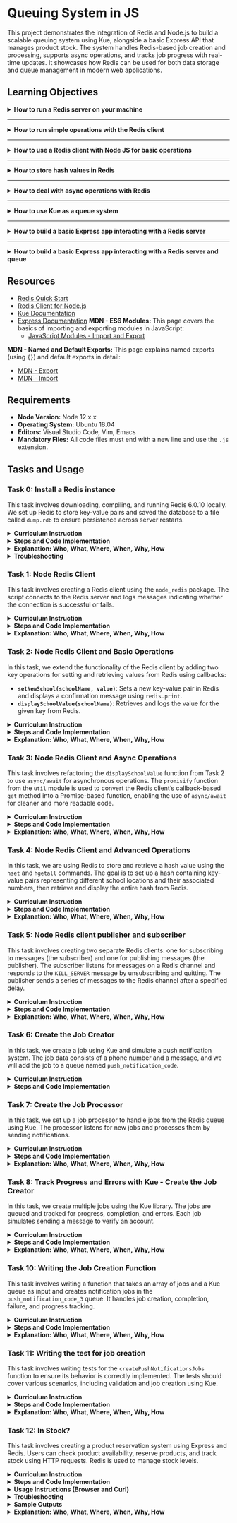 # Queuing System in JS
This project demonstrates the integration of Redis and Node.js to build a scalable queuing system using Kue, alongside a basic Express API that manages product stock. The system handles Redis-based job creation and processing, supports async operations, and tracks job progress with real-time updates. It showcases how Redis can be used for both data storage and queue management in modern web applications.

## Learning Objectives
<details>
  <summary><strong>How to run a Redis server on your machine</strong></summary>

- **Answer:**
  To run a Redis server on your machine:
  1. Install Redis by downloading and extracting it from [redis.io](https://redis.io/download).
  2. Start the Redis server using the command:
     ```bash
     redis-server
     ```
  3. Ensure Redis is running by using:
     ```bash
     redis-cli ping
     ```
     The response should be `PONG`.

- **Tasks Covered:** Task 0, Task 1, Task 12.

</details>

---

<details>
  <summary><strong>How to run simple operations with the Redis client</strong></summary>

- **Answer:**
  Redis clients, such as `redis-cli` or Node.js Redis client, allow you to run simple operations:
  - **Set a value**:
    ```bash
    set key value
    ```
  - **Get a value**:
    ```bash
    get key
    ```
  In Node.js, you can use:
  ```javascript
  client.set('key', 'value');
  client.get('key', (err, reply) => console.log(reply));
  ```

- **Tasks Covered:** Task 0, Task 2, Task 12.

</details>

---

<details>
  <summary><strong>How to use a Redis client with Node JS for basic operations</strong></summary>

- **Answer:**
  In Node.js, you can use the `redis` package to interact with Redis:
  ```javascript
  const client = createClient();
  client.set('key', 'value', redis.print);
  client.get('key', (err, reply) => console.log(reply));
  ```

  This allows you to perform basic operations like setting and retrieving data from Redis.

- **Tasks Covered:** Task 1, Task 2.

</details>

---

<details>
  <summary><strong>How to store hash values in Redis</strong></summary>

- **Answer:**
  To store hash values in Redis using Node.js:
  ```javascript
  client.hset('hashName', 'key', 'value', redis.print);
  client.hgetall('hashName', (err, object) => console.log(object));
  ```
  This allows you to store and retrieve multiple key-value pairs under a single Redis hash.

- **Tasks Covered:** Task 4.

</details>

---

<details>
  <summary><strong>How to deal with async operations with Redis</strong></summary>

- **Answer:**
  You can deal with async operations in Redis by using `promisify` in Node.js:
  ```javascript
  const { promisify } = require('util');
  const getAsync = promisify(client.get).bind(client);
  const result = await getAsync('key');
  ```
  This enables using `async/await` with Redis operations.

- **Tasks Covered:** Task 3, Task 12.

</details>

---

<details>
  <summary><strong>How to use Kue as a queue system</strong></summary>

- **Answer:**
  Kue is a priority job queue backed by Redis. You can use Kue as follows:
  ```javascript
  const queue = kue.createQueue();
  queue.create('job_type', { data }).save();
  queue.process('job_type', (job, done) => {
    console.log(`Processing job: ${job.id}`);
    done();
  });
  ```
  This allows you to create, process, and track jobs.

- **Tasks Covered:** Task 6, Task 7, Task 8, Task 9.

</details>

---

<details>
  <summary><strong>How to build a basic Express app interacting with a Redis server</strong></summary>

- **Answer:**
  In an Express app, you can interact with Redis by using the `redis` package:
  ```javascript
  const client = createClient();
  app.get('/route', async (req, res) => {
    const value = await getAsync('key');
    res.json({ value });
  });
  ```
  This enables you to build an API that can retrieve and modify data in Redis.

- **Tasks Covered:** Task 12.

</details>

---

<details>
  <summary><strong>How to build a basic Express app interacting with a Redis server and queue</strong></summary>

- **Answer:**
  You can combine Express, Redis, and Kue by setting up routes that process jobs:
  ```javascript
  const queue = kue.createQueue();
  app.get('/route', (req, res) => {
    const job = queue.create('job_type', { data }).save();
    res.json({ job_id: job.id });
  });
  ```
  This allows the app to interact with both Redis for data storage and Kue for job processing.

- **Tasks Covered:** Task 12 (Redis), Task 6-9 (Kue).

</details>


## Resources
- [Redis Quick Start](https://redis.io/docs/latest/integrate/)
- [Redis Client for Node.js](https://github.com/redis/node-redis)
- [Kue Documentation](https://github.com/Automattic/kue)
- [Express Documentation](https://expressjs.com/)
**MDN - ES6 Modules:**
   This page covers the basics of importing and exporting modules in JavaScript:
   - [JavaScript Modules - Import and Export](https://developer.mozilla.org/en-US/docs/Web/JavaScript/Guide/Modules)

 **MDN - Named and Default Exports:**
   This page explains named exports (using `{}`) and default exports in detail:
   - [MDN - Export](https://developer.mozilla.org/en-US/docs/web/javascript/reference/statements/export)
   - [MDN - Import](https://developer.mozilla.org/en-US/docs/Web/JavaScript/Reference/Statements/import)


## Requirements
- **Node Version:** Node 12.x.x
- **Operating System:** Ubuntu 18.04
- **Editors:** Visual Studio Code, Vim, Emacs
- **Mandatory Files:** All code files must end with a new line and use the `.js` extension.


## Tasks and Usage

### Task 0: Install a Redis instance

This task involves downloading, compiling, and running Redis 6.0.10 locally. We set up Redis to store key-value pairs and saved the database to a file called `dump.rdb` to ensure persistence across server restarts.

<details>
  <summary><strong>Curriculum Instruction</strong></summary>

- Download and install Redis 6.0.10.
- Start the Redis server.
- Set a key-value pair in the Redis database using the Redis CLI.
- Save the database to an `.rdb` file.
- Copy the `dump.rdb` file into the root of the project folder.
- Verify that calling `get Holberton` returns `"School"`.

</details>

<details>
  <summary><strong>Steps and Code Implementation</strong></summary>

1. **Download and Extract Redis:**

   Begin by downloading and extracting Redis 6.0.10:

   ```bash
   wget http://download.redis.io/releases/redis-6.0.10.tar.gz
   tar xzf redis-6.0.10.tar.gz
   cd redis-6.0.10
   ```

2. **Compile Redis:**

   After extracting, compile the Redis source code using the `make` command:

   ```bash
   make
   ```

   This command compiles the Redis binaries, including the Redis server and Redis CLI.

3. **Start the Redis Server:**

   Once compiled, run the Redis server:

   ```bash
   src/redis-server
   ```

4. **Open the Redis CLI and Set Key-Value Pairs:**

   Open another terminal, navigate to the Redis directory, and start the Redis CLI:

   ```bash
   src/redis-cli
   ```

   Set a key-value pair in the database:

   ```bash
   set Holberton School
   ```

   Retrieve the value:

   ```bash
   get Holberton
   ```

   **Expected Output:**

   ```bash
   "School"
   ```

5. **Save the Redis State to `dump.rdb`:**

   Save the current state of the Redis database to a file called `dump.rdb`:

   ```bash
   src/redis-cli save
   ```

   The `dump.rdb` file will be generated in Redis’s default working directory, which you can check using:

   ```bash
   src/redis-cli CONFIG GET dir
   ```

6. **Move the `dump.rdb` File:**

   After saving, move the `dump.rdb` file to the root of the project:

   ```bash
   cp /var/lib/redis/dump.rdb ~/source/atlas-web_back_end/queuing_system_in_js/
   ```

7. **Stop the Redis Server:**

   Once the dump file has been saved and moved, you can stop the Redis server:

   ```bash
   src/redis-cli shutdown
   ```

8. **Verify the `dump.rdb` File in the Root Directory:**

   Ensure that the `dump.rdb` file is correctly located in the project root:

   ```bash
   ls -la ~/source/atlas-web_back_end/queuing_system_in_js/
   ```

9. **Restart Redis and Verify Persistence:**

   Start Redis again:

   ```bash
   src/redis-server
   ```

   Then check that Redis persisted the key-value pair by running the following in the Redis CLI:

   ```bash
   src/redis-cli get Holberton
   ```

   **Expected Output:**

   ```bash
   "School"
   ```

</details>

<details>
  <summary><strong>Explanation: Who, What, Where, When, Why, How</strong></summary>

- **What:** This task involved downloading, installing, and configuring Redis 6.0.10. Redis stores key-value pairs in-memory but can persist data using `.rdb` snapshots. We set a key-value pair `Holberton: School` and ensured it was persisted across server restarts by saving it to a `dump.rdb` file.
- **Where:** Redis is installed in the `redis-6.0.10/` folder, and the persistent data is stored in the `dump.rdb` file located in the project root.
- **Why:** Redis is used for storing and managing data efficiently in-memory. In this task, the goal was to configure Redis to persist the database state, ensuring that the data is available after a restart.
- **How:** Redis saves the database state to a `dump.rdb` file using the `SAVE` command. This file can be loaded when the Redis server restarts, ensuring persistence of the key-value pairs.
- **Who:** This setup is important for developers who use Redis to store temporary data but also require occasional persistence of data across server restarts.
- **When:** The process is required anytime you want to verify that Redis data is properly persisted between server restarts, or when a Redis database needs to be transferred between environments.

</details>

<details>
  <summary><strong>Troubleshooting</strong></summary>

- **Issue:** Permission denied when copying `dump.rdb` to the project root.
  
  - **Solution:** If you encounter a permission error, change the file ownership to the current user:

    ```bash
    sudo chown $USER:$USER dump.rdb
    ```

- **Issue:** The Redis server reports "Address already in use."
  
  - **Solution:** This happens if another Redis instance is running. Find and kill the process:

    ```bash
    ps aux | grep redis
    sudo kill <pid>
    ```

- **Issue:** The `dump.rdb` file doesn't appear in the expected directory.
  
  - **Solution:** Verify the current Redis working directory using:

    ```bash
    src/redis-cli CONFIG GET dir
    ```

    The `dump.rdb` file will be saved to the directory returned by this command.

</details>

### Task 1: Node Redis Client

This task involves creating a Redis client using the `node_redis` package. The script connects to the Redis server and logs messages indicating whether the connection is successful or fails.

<details>
  <summary><strong>Curriculum Instruction</strong></summary>

- Install the `redis` package using npm.
- Write a script named `0-redis_client.js` to connect to the Redis server.
- Log a message when the connection is successful or when it fails.
- Use Babel and ES6 features for the implementation.

</details>

<details>
  <summary><strong>Steps and Code Implementation</strong></summary>

1. **Ensure Redis Server is Running:**

   Check if the Redis server is running by executing:

   ```bash
   ps aux | grep redis-server
   ```

   If it is not running, start the Redis server using:

   ```bash
   sudo service redis-server start
   ```

2. **Install Redis Client for Node.js:**

   Install the `node_redis` package using npm:

   From the root of your project (`~/source/atlas-web_back_end/queuing_system_in_js`), run:

   ```bash
   npm install redis
   ```

   This will install the `redis` package required for interacting with the Redis server.

3. **Install Babel and Nodemon:**

   If Babel and Nodemon are not already installed (they should be from Task 0), you can install them with:

   ```bash
   npm install @babel/core @babel/cli @babel/preset-env @babel/node nodemon --save-dev
   ```

4. **Create `0-redis_client.js`:**

   Create a new script named `0-redis_client.js` that connects to the Redis server and logs a message based on the connection status:

   ```javascript
   import { createClient } from 'redis';

   const client = createClient();

   client.on('connect', () => {
     console.log('Redis client connected to the server');
   });

   client.on('error', (err) => {
     console.log(`Redis client not connected to the server: ${err.message}`);
   });
   ```

5. **Run the Script:**

   Run the script using the following command from the root of your project:

   ```bash
   npm run dev 0-redis_client.js
   ```

   **Expected Output:**

   - If the Redis server is running and the client connects successfully, the following message will appear:

     ```
     Redis client connected to the server
     ```

   - If the connection fails (e.g., Redis server is not running), you will see an error message like this:

     ```
     Redis client not connected to the server: Error: Redis connection to 127.0.0.1:6379 failed - connect ECONNREFUSED 127.0.0.1:6379
     ```

</details>

<details>
  <summary><strong>Explanation: Who, What, Where, When, Why, How</strong></summary>

- **What:** In this task, we create a Redis client using `node_redis`. The script connects to the Redis server and logs connection status.
- **Where:** The script is located in `0-redis_client.js`, and it interacts with the Redis server running on your local machine (127.0.0.1:6379).
- **Why:** Connecting to Redis allows Node.js applications to perform operations on the Redis database, such as storing and retrieving data.
- **How:** The Redis client connects to the server using the `createClient()` method. The connection status is monitored via `client.on('connect')` and `client.on('error')` events.
- **Who:** This task is for developers looking to interact with Redis in Node.js applications.
- **When:** This script should be run whenever you need to verify that the Node.js client can connect to the Redis server.

</details>


### Task 2: Node Redis Client and Basic Operations

In this task, we extend the functionality of the Redis client by adding two key operations for setting and retrieving values from Redis using callbacks:

- **`setNewSchool(schoolName, value)`**: Sets a new key-value pair in Redis and displays a confirmation message using `redis.print`.
- **`displaySchoolValue(schoolName)`**: Retrieves and logs the value for the given key from Redis.

<details>
  <summary><strong>Curriculum Instruction</strong></summary>

- Create a new file `1-redis_op.js` and copy the code from `0-redis_client.js`.
- Add two functions:
  1. **`setNewSchool(schoolName, value)`**: Sets a key-value pair in Redis and logs a confirmation using `redis.print`.
  2. **`displaySchoolValue(schoolName)`**: Logs the value of a key `schoolName` from Redis.
- At the end of the file, call:
  - `displaySchoolValue('Holberton')`
  - `setNewSchool('HolbertonSanFrancisco', '100')`
  - `displaySchoolValue('HolbertonSanFrancisco')`
- Use callbacks for all Redis operations.

</details>

<details>
  <summary><strong>Steps and Code Implementation</strong></summary>

1. **Set up the Redis client and connect to the server:**

   The first part of the code sets up the Redis client and handles connection events:

   ```javascript
   import { createClient, print } from 'redis'; 

   const client = createClient();

   client.on('connect', () => {
     console.log('Redis client connected to the server');
   });

   client.on('error', (err) => {
     console.log(`Redis client not connected to the server: ${err.message}`);
   });
   ```

2. **Create `setNewSchool` function to add key-value pairs to Redis:**

   This function adds a key-value pair to the Redis store using `client.set` and logs the result:

   ```javascript
   function setNewSchool(schoolName, value) {
     client.set(schoolName, value, print);  // Use redis.print to log the result
   }
   ```

3. **Create `displaySchoolValue` function to retrieve key values from Redis:**

   This function retrieves and logs the value of a key in Redis using `client.get`:

   ```javascript
   function displaySchoolValue(schoolName) {
     client.get(schoolName, (err, reply) => {
       if (err) {
         console.error(`Error retrieving value for ${schoolName}:`, err);
       } else {
         console.log(reply);  // Log the retrieved value
       }
     });
   }
   ```

4. **Call the functions to test the Redis operations:**

   Finally, we call the functions to display existing values and set new key-value pairs:

   ```javascript
   displaySchoolValue('Holberton');  // Retrieve 'Holberton' key from Redis
   setNewSchool('HolbertonSanFrancisco', '100');  // Add 'HolbertonSanFrancisco' key with value '100'
   displaySchoolValue('HolbertonSanFrancisco');  // Retrieve the newly added key
   ```

5. **Run the code:**

   To run the Redis operations, use the following command:

   ```bash
   npm run dev 1-redis_op.js
   ```

</details>

<details>
  <summary><strong>Explanation: Who, What, Where, When, Why, How</strong></summary>

- **What:** This task demonstrates how to use Redis to set and retrieve key-value pairs using callbacks.
- **Where:** The code is located in the `1-redis_op.js` file.
- **Why:** Redis is widely used for in-memory data storage, and knowing how to interact with it is critical for developers.
- **How:** The functions `setNewSchool` and `displaySchoolValue` use Redis commands (`set` and `get`) to manage data. The values are retrieved and logged using callbacks.
- **Who:** This task is relevant for developers who need to use Redis to store and manage key-value data.
- **When:** This code can be used when a new key-value pair needs to be added or when retrieving values from Redis.

</details>

### Task 3: Node Redis Client and Async Operations

This task involves refactoring the `displaySchoolValue` function from Task 2 to use `async/await` for asynchronous operations. The `promisify` function from the `util` module is used to convert the Redis client’s callback-based `get` method into a Promise-based function, enabling the use of `async/await` for cleaner and more readable code.

<details>
  <summary><strong>Curriculum Instruction</strong></summary>

- Create a new file `2-redis_op_async.js` and copy the code from `1-redis_op.js`.
- Modify the function `displaySchoolValue` to use ES6 `async/await` and the `promisify` function to handle Redis operations asynchronously.
- Use the same operations as in Task 2 (setting and getting values) but with async/await for the `get` method.
- You should see the same result as Task 2 but now leveraging Promises and async/await.

</details>

<details>
  <summary><strong>Steps and Code Implementation</strong></summary>

1. **Set up the Redis client and connect to the server:**

   We initialize the Redis client and listen for connection events, as in Task 2:

   ```javascript
   import { createClient, print } from 'redis'; 
   import { promisify } from 'util'; // Import promisify for async operations

   const client = createClient();

   client.on('connect', () => {
     console.log('Redis client connected to the server');
   });

   client.on('error', (err) => {
     console.log(`Redis client not connected to the server: ${err.message}`);
   });
   ```

2. **Modify `displaySchoolValue` to use async/await:**

   We use the `promisify` function to convert the callback-based Redis client `get` method into a Promise-based one, enabling the use of `async/await`:

   ```javascript
   async function displaySchoolValue(schoolName) {
     const getAsync = promisify(client.get).bind(client);  // Promisify the client.get method
     try {
       const reply = await getAsync(schoolName);  // Use async/await for the Redis operation
       console.log(reply);  // Log the value retrieved from Redis
     } catch (err) {
       console.error(`Error retrieving value for ${schoolName}:`, err);
     }
   }
   ```

3. **Reuse the `setNewSchool` function from Task 2:**

   The `setNewSchool` function remains the same as in Task 2, using `client.set` to add key-value pairs:

   ```javascript
   function setNewSchool(schoolName, value) {
     client.set(schoolName, value, print);  // Use redis.print to log the result of the SET operation
   }
   ```

4. **Call the functions to test the async Redis operations:**

   The same functions are called as in Task 2, but now the `displaySchoolValue` function uses `async/await`:

   ```javascript
   displaySchoolValue('Holberton');  // Retrieve 'Holberton' key from Redis using async/await
   setNewSchool('HolbertonSanFrancisco', '100');  // Add 'HolbertonSanFrancisco' key with value '100'
   displaySchoolValue('HolbertonSanFrancisco');  // Retrieve the newly added key using async/await
   ```

5. **Run the code:**

   To run the Redis operations with async/await, use the following command from the project root:

   ```bash
   npm run dev 2-redis_op_async.js
   ```

   **Expected Output:**

   ```bash
   Redis client connected to the server
   Reply: OK
   School
   100
   ```

</details>

<details>
  <summary><strong>Explanation: Who, What, Where, When, Why, How</strong></summary>

- **What:** This task involves refactoring the `displaySchoolValue` function to use `async/await` for Redis operations.
- **Where:** The code is located in the `2-redis_op_async.js` file.
- **Why:** Using `async/await` simplifies asynchronous code and makes it easier to read and maintain, especially for complex operations.
- **How:** The `promisify` function is used to convert the callback-based Redis client methods into Promise-based ones. This allows us to use `async/await` to handle the results more cleanly.
- **Who:** This task is relevant for developers working with asynchronous operations in Node.js, especially when interacting with external services like Redis.
- **When:** This refactor is useful when handling Redis operations that involve asynchronous workflows, making the code more readable and efficient.

</details>



### Task 4: Node Redis Client and Advanced Operations

In this task, we are using Redis to store and retrieve a hash value using the `hset` and `hgetall` commands. The goal is to set up a hash containing key-value pairs representing different school locations and their associated numbers, then retrieve and display the entire hash from Redis.

<details>
  <summary><strong>Curriculum Instruction</strong></summary>

- Use the Redis client to store a hash value.
- Create a hash using `hset`, and store the following key-value pairs:
  - Portland = 50
  - Seattle = 80
  - New York = 20
  - Bogota = 20
  - Cali = 40
  - Paris = 2
- Use `redis.print` to confirm each `hset` operation.
- Use `hgetall` to retrieve and display the entire hash object from Redis.

</details>

<details>
  <summary><strong>Steps and Code Implementation</strong></summary>


1. **Set Up the Redis Client:**

   Set up the Redis client and add event handlers to listen for connection and error events:

   ```javascript
   import { createClient, print } from 'redis'; // Import Redis client and print function

   const client = createClient(); // Create Redis client

   client.on('connect', () => {
     console.log('Redis client connected to the server');
   });

   client.on('error', (err) => {
     console.log(`Redis client not connected to the server: ${err.message}`);
   });
   ```

2. **Create Hash:**

   Use the `hset` command to set multiple key-value pairs in the Redis hash. The key of the hash is `HolbertonSchools`, and each `hset` command uses `redis.print` to log a confirmation message:

   ```javascript
   client.hset('HolbertonSchools', 'Portland', 50, print);
   client.hset('HolbertonSchools', 'Seattle', 80, print);
   client.hset('HolbertonSchools', 'New York', 20, print);
   client.hset('HolbertonSchools', 'Bogota', 20, print);
   client.hset('HolbertonSchools', 'Cali', 40, print);
   client.hset('HolbertonSchools', 'Paris', 2, print);
   ```

3. **Retrieve and Display Hash:**

   To retrieve the entire hash, use the `hgetall` command, which returns all key-value pairs associated with the specified key (`HolbertonSchools`). The retrieved data is logged to the console:

   ```javascript
   client.hgetall('HolbertonSchools', (err, reply) => {
     if (err) {
       console.error('Error retrieving hash:', err);
     } else {
       console.log(reply); // Log the full hash object
     }
   });
   ```

4. **Complete Code:**

   Here's the complete code for `4-redis_advanced_op.js`:

   ```javascript
   import { createClient, print } from 'redis'; // Import Redis client and print function

   const client = createClient(); // Create Redis client

   client.on('connect', () => {
     console.log('Redis client connected to the server');
   });

   client.on('error', (err) => {
     console.log(`Redis client not connected to the server: ${err.message}`);
   });

   // Store key-value pairs in a Redis hash
   client.hset('HolbertonSchools', 'Portland', 50, print);
   client.hset('HolbertonSchools', 'Seattle', 80, print);
   client.hset('HolbertonSchools', 'New York', 20, print);
   client.hset('HolbertonSchools', 'Bogota', 20, print);
   client.hset('HolbertonSchools', 'Cali', 40, print);
   client.hset('HolbertonSchools', 'Paris', 2, print);

   // Retrieve and display the entire hash
   client.hgetall('HolbertonSchools', (err, reply) => {
     if (err) {
       console.error('Error retrieving hash:', err);
     } else {
       console.log(reply);
     }
   });
   ```

6. **Run the Script:**

   After implementing the above code, run the script using the following command:

   ```bash
   npm run dev 4-redis_advanced_op.js
   ```

7. **Expected Output:**

   ```bash
   Redis client connected to the server
   Reply: 1
   Reply: 1
   Reply: 1
   Reply: 1
   Reply: 1
   Reply: 1
   {
     Portland: '50',
     Seattle: '80',
     'New York': '20',
     Bogota: '20',
     Cali: '40',
     Paris: '2'
   }
   ```

</details>

<details>
  <summary><strong>Explanation: Who, What, Where, When, Why, How</strong></summary>

- **What:** This task demonstrates how to create a Redis hash using `hset` and retrieve the entire hash using `hgetall`.
- **Where:** The Redis hash is stored under the key `HolbertonSchools` in the Redis database.
- **Why:** Hashes in Redis are useful for storing key-value pairs under a single key, making them efficient for representing objects.
- **How:** We used the `hset` command to store key-value pairs in the hash, and the `hgetall` command to retrieve all key-value pairs.
- **Who:** This task is important for developers working with Redis to store complex data structures.
- **When:** The Redis client will automatically handle the storage and retrieval of the hash whenever `hset` or `hgetall` is called.

</details>


### Task 5: Node Redis client publisher and subscriber

This task involves creating two separate Redis clients: one for subscribing to messages (the subscriber) and one for publishing messages (the publisher). The subscriber listens for messages on a Redis channel and responds to the `KILL_SERVER` message by unsubscribing and quitting. The publisher sends a series of messages to the Redis channel after a specified delay.

<details>
  <summary><strong>Curriculum Instruction</strong></summary>

- In `5-subscriber.js`, create a Redis client:
  - On connection, log the message: `Redis client connected to the server`.
  - On error, log: `Redis client not connected to the server: ERROR MESSAGE`.
  - Subscribe to the channel `holberton school channel`.
  - When a message is received on the channel, log it.
  - If the message is `KILL_SERVER`, unsubscribe and quit the client.

- In `5-publisher.js`, create a Redis client:
  - On connection, log: `Redis client connected to the server`.
  - On error, log: `Redis client not connected to the server: ERROR MESSAGE`.
  - Create a function `publishMessage` that:
    - Accepts two arguments: `message` (string) and `time` (in ms).
    - Logs: `About to send MESSAGE` after the time delay.
    - Publishes the message to the `holberton school channel` after the time delay.

- At the end of `5-publisher.js`, call:
  - `publishMessage("Holberton Student #1 starts course", 100);`
  - `publishMessage("Holberton Student #2 starts course", 200);`
  - `publishMessage("KILL_SERVER", 300);`
  - `publishMessage("Holberton Student #3 starts course", 400);`

</details>

<details>
  <summary><strong>Steps and Code Implementation</strong></summary>

1. **Create `5-subscriber.js`:**

   ```javascript
   import { createClient } from 'redis';

   const client = createClient();

   client.on('connect', () => {
     console.log('Redis client connected to the server');
   });

   client.on('error', (err) => {
     console.log(`Redis client not connected to the server: ${err.message}`);
   });

   client.subscribe('holberton school channel');

   client.on('message', (channel, message) => {
     console.log(message);
     if (message === 'KILL_SERVER') {
       client.unsubscribe();
       client.quit();
     }
   });
   ```

2. **Create `5-publisher.js`:**

   ```javascript
   import { createClient } from 'redis';

   const client = createClient();

   client.on('connect', () => {
     console.log('Redis client connected to the server');
   });

   client.on('error', (err) => {
     console.log(`Redis client not connected to the server: ${err.message}`);
   });

   function publishMessage(message, time) {
     setTimeout(() => {
       console.log(`About to send ${message}`);
       client.publish('holberton school channel', message);
     }, time);
   }

   publishMessage("Holberton Student #1 starts course", 100);
   publishMessage("Holberton Student #2 starts course", 200);
   publishMessage("KILL_SERVER", 300);
   publishMessage("Holberton Student #3 starts course", 400);
   ```

3. **Running the Publisher and Subscriber:**

   - **In Terminal 1 (Subscriber):**

     ```bash
     npm run dev 5-subscriber.js
     ```

     **Expected Output in Terminal 1 (Subscriber):**

     ```bash
     [nodemon] 2.0.22
     [nodemon] to restart at any time, enter `rs`
     [nodemon] watching path(s): *.*
     [nodemon] watching extensions: js,mjs,json
     [nodemon] starting `babel-node --presets @babel/preset-env 5-subscriber.js`
     Redis client connected to the server
     Holberton Student #1 starts course
     Holberton Student #2 starts course
     KILL_SERVER
     [nodemon] clean exit - waiting for changes before restart
     ```

   - **In Terminal 2 (Publisher):**

     ```bash
     npm run dev 5-publisher.js
     ```

     **Expected Output in Terminal 2 (Publisher):**

     ```bash
     [nodemon] 2.0.22
     [nodemon] to restart at any time, enter `rs`
     [nodemon] watching path(s): *.*
     [nodemon] watching extensions: js,mjs,json
     [nodemon] starting `babel-node --presets @babel/preset-env 5-publisher.js`
     Redis client connected to the server
     About to send Holberton Student #1 starts course
     About to send Holberton Student #2 starts course
     About to send KILL_SERVER
     About to send Holberton Student #3 starts course
     ```

   - **Explanation of the Output:**
     - The publisher sends four messages to the `holberton school channel`. After 100 ms, it sends "Holberton Student #1 starts course," after 200 ms, it sends "Holberton Student #2 starts course," and so on.
     - The subscriber receives the messages and logs them as they are published.
     - When the message "KILL_SERVER" is sent, the subscriber logs the message, unsubscribes from the channel, and quits the connection. At this point, the subscriber stops listening for any new messages.

</details>

<details>
  <summary><strong>Explanation: Who, What, Where, When, Why, How</strong></summary>

- **What:** We implemented two Redis clients. One subscribes to a channel and listens for messages, and the other publishes messages at timed intervals.
- **Where:** The code is split into two files:
  - `5-subscriber.js`: Sets up the subscriber client.
  - `5-publisher.js`: Sets up the publisher client and publishes messages to the Redis channel.
- **Why:** This task demonstrates how to implement basic Redis pub/sub operations in Node.js, simulating a simple messaging system where one process sends messages and another process listens for them.
- **How:** The subscriber listens for messages on the `holberton school channel`. The publisher sends a message to this channel after a specified delay.
- **Who:** Developers who want to implement a simple messaging system using Redis pub/sub functionality.
- **When:** Whenever messages need to be passed between different processes or services asynchronously.

</details>

### Task 6: Create the Job Creator

In this task, we create a job using Kue and simulate a push notification system. The job data consists of a phone number and a message, and we will add the job to a queue named `push_notification_code`.

<details>
  <summary><strong>Curriculum Instruction</strong></summary>

- Create a new queue named `push_notification_code`.
- Create a job with the following data format:
  
  ```json
  {
   phoneNumber: string,
  message: string,
  }
  ```

- Once the job is created, log `Notification job created: JOB_ID`.
- Handle job completion by logging `Notification job completed`.
- Handle job failure by logging `Notification job failed`.

</details>

<details>
  <summary><strong>Steps and Code Implementation</strong></summary>

1. **Install Kue (If not already installed):**
   
   You can install Kue via npm:

   ```bash
   npm install kue --save
   ```

2. **Create the Job Creator:**

   Write the job creation logic in `6-job_creator.js`:

   ```javascript
   import kue from 'kue';

   // Create a queue
   const queue = kue.createQueue();

   // Create a job data object
   const jobData = {
     phoneNumber: '(555) 555-5555',  // Placeholder phone number
     message: 'you are loved',  // Placeholder message
   };

   // Create a job and add it to the queue
   const job = queue.create('push_notification_code', jobData)
     .save((err) => {
       if (!err) console.log(`Notification job created: ${job.id}`);
     });

   // Handle job completion
   job.on('complete', () => {
     console.log('Notification job completed');
   });

   // Handle job failure
   job.on('failed', () => {
     console.log('Notification job failed');
   });
   ```

3. **Run the Job Creator:**

   To run the job creator, use the following command in the terminal:

   ```bash
   npm run dev 6-job_creator.js
   ```

   **Expected Output:**

   ```bash
   Notification job created: 1
   ```

   Each time you run this command, a new job will be added to the queue, and the job ID will increment.

</details>


### Task 7: Create the Job Processor

In this task, we set up a job processor to handle jobs from the Redis queue using Kue. The processor listens for new jobs and processes them by sending notifications.

<details>
  <summary><strong>Curriculum Instruction</strong></summary>

- Create a file `6-job_processor.js` to process jobs from the `push_notification_code` queue.
- Write a function `sendNotification` that takes two arguments:
  - `phoneNumber`: The phone number to send the notification to.
  - `message`: The message to include in the notification.
- Ensure the job processor listens for new jobs and calls `sendNotification` for each job.

</details>

<details>
  <summary><strong>Steps and Code Implementation</strong></summary>


1. **Create the `6-job_processor.js` file:**

   Add the following code:

   ```javascript
   import kue from 'kue';

   // Create a queue
   const queue = kue.createQueue();

   /**
    * Function to send a notification.
    * @param {string} phoneNumber - The phone number to send the notification to.
    * @param {string} message - The message to include in the notification.
    */
   function sendNotification(phoneNumber, message) {
     console.log(`Sending notification to ${phoneNumber}, with message: ${message}`);
   }

   // Process jobs from the push_notification_code queue
   queue.process('push_notification_code', (job, done) => {
     const { phoneNumber, message } = job.data;
     sendNotification(phoneNumber, message);
     done();
   });
   ```

2. **Run the Job Processor:**

   In **Terminal 1**, run the job processor:

   ```bash
   npm run dev 6-job_processor.js
   ```

3. **Create Jobs in Another Terminal:**

   Open **Terminal 2** and run the job creator:

   ```bash
   npm run dev 6-job_creator.js
   ```

4. **Expected Output:**

   - In **Terminal 2**, the job creator will queue a new job:

     ```bash
     Notification job created: 5
     Notification job completed
     ```

   - In **Terminal 1**, the job processor will pick up the job and send a notification:

     ```bash
     Sending notification to (555) 555-5555, with message: you are loved
     ```

</details>

<details>
  <summary><strong>Explanation: Who, What, Where, When, Why, How</strong></summary>

- **What:** The job processor listens for jobs in the Redis queue and processes them by sending notifications.
- **Where:** The processor is set up in `6-job_processor.js`, while job creation is done in `6-job_creator.js`.
- **Why:** We want to handle jobs in an asynchronous manner by processing them in the background.
- **How:** Using Kue, the processor listens for jobs and sends notifications based on the job data.
- **Who:** This pattern is useful for developers managing background tasks in distributed systems.
- **When:** Each time a new job is created, the job processor handles it immediately.

</details>

### Task 8: Track Progress and Errors with Kue - Create the Job Creator

In this task, we create multiple jobs using the Kue library. The jobs are queued and tracked for progress, completion, and errors. Each job simulates sending a message to verify an account.

<details>
  <summary><strong>Curriculum Instruction</strong></summary>

- Create an array `jobs` with data that includes phone numbers and messages.
- For each job, create a new job in the Redis queue named `push_notification_code_2`.
- Log the following events:
  - Job creation.
  - Job completion.
  - Job failure (if any).
  - Job progress (in percentage).

</details>

<details>
  <summary><strong>Steps and Code Implementation</strong></summary>


1. **Create the `7-job_creator.js` file:**

   Write the following code to create the jobs and track their progress:

   ```javascript
   import kue from 'kue';

   // Create an array of jobs with phone numbers and messages
   const jobs = [
     {
       phoneNumber: '4153518780',
       message: 'This is the code 1234 to verify your account'
     },
     {
       phoneNumber: '4153518781',
       message: 'This is the code 4562 to verify your account'
     },
     {
       phoneNumber: '4153518743',
       message: 'This is the code 4321 to verify your account'
     },
     {
       phoneNumber: '4153538781',
       message: 'This is the code 4562 to verify your account'
     },
     {
       phoneNumber: '4153118782',
       message: 'This is the code 4321 to verify your account'
     },
     {
       phoneNumber: '4153718781',
       message: 'This is the code 4562 to verify your account'
     },
     {
       phoneNumber: '4159518782',
       message: 'This is the code 4321 to verify your account'
     },
     {
       phoneNumber: '4158718781',
       message: 'This is the code 4562 to verify your account'
     },
     {
       phoneNumber: '4153818782',
       message: 'This is the code 4321 to verify your account'
     },
     {
       phoneNumber: '4154318781',
       message: 'This is the code 4562 to verify your account'
     },
     {
       phoneNumber: '4151218782',
       message: 'This is the code 4321 to verify your account'
     }
   ];

   // Create a Kue queue
   const queue = kue.createQueue();

   // Loop through the jobs array and create a job for each item
   jobs.forEach((jobData) => {
     const job = queue.create('push_notification_code_2', jobData)
       .save((err) => {
         if (!err) {
           console.log(`Notification job created: ${job.id}`);
         }
       });

     // Event listener for job completion
     job.on('complete', () => {
       console.log(`Notification job ${job.id} completed`);
     });

     // Event listener for job failure
     job.on('failed', (err) => {
       console.log(`Notification job ${job.id} failed: ${err}`);
     });

     // Event listener for job progress
     job.on('progress', (progress) => {
       console.log(`Notification job ${job.id} ${progress}% complete`);
     });
   });
   ```

2. **Run the Job Creator:**

   To execute the job creator, use the following command in your terminal:

   ```bash
   npm run dev 7-job_creator.js
   ```

3. **Expected Output:**

   After running the script, you should see output similar to the following in your terminal:

   ```bash
   Notification job created: 8
   Notification job created: 9
   Notification job created: 10
   Notification job created: 11
   Notification job created: 12
   Notification job created: 13
   Notification job created: 14
   Notification job created: 15
   Notification job created: 16
   Notification job created: 17
   Notification job created: 48
  ```

</details>

<details>
  <summary><strong>Explanation: Who, What, Where, When, Why, How</strong></summary>

- **What:** This task creates multiple jobs to send notifications, tracks their progress, and logs completion, failure, and progress.
- **Where:** The job creation is done in the `7-job_creator.js` file.
- **Why:** The purpose is to demonstrate how to track job creation, progress, completion, and failure using Kue for job management.
- **How:** We use Kue to manage a queue of jobs that handle asynchronous tasks, such as sending notifications.
- **Who:** This pattern is beneficial for developers working with background job queues in distributed systems.
- **When:** This process is executed whenever the job creator script is run, generating new jobs for the queue.

</details>


### Task 9: Track Progress and Errors with Kue - Create the Job Processor

This task involves creating a job processor that handles notification jobs, tracks their progress, and processes errors (blacklisted phone numbers) using Kue. The processor works alongside a job creator that sends notification jobs to a Redis queue.

<details>
  <summary><strong>Curriculum Instruction</strong></summary>

- Create an array containing blacklisted phone numbers (`4153518780`, `4153518781`).
- Create a `sendNotification` function that takes four arguments: `phoneNumber`, `message`, `job`, and `done`.
  - When called, track the job progress from 0 out of 100.
  - If the phone number is blacklisted, fail the job with an `Error` object and a message indicating the blacklisting.
  - Otherwise, track the job progress to 50% and log the notification being sent.
- Create a Kue queue that processes jobs from the `push_notification_code_2` queue with two jobs at a time.
- Use Redis and Kue to manage the queue and job handling.
- Run two Node processes to simulate job creation and job processing.

</details>

<details>
  <summary><strong>Steps and Code Implementation</strong></summary>

1. **Set Up Blacklisted Numbers:**

   Create an array with blacklisted phone numbers:

   ```javascript
   const blacklistedNumbers = ['4153518780', '4153518781'];
   ```

2. **Create the `sendNotification` Function:**

   Define the function that processes notification jobs and tracks job progress:

   ```javascript
   function sendNotification(phoneNumber, message, job, done) {
     job.progress(0, 100);
     
     // Check if the phone number is blacklisted
     if (blacklistedNumbers.includes(phoneNumber)) {
       return done(new Error(`Phone number ${phoneNumber} is blacklisted`));
     }
     
     // Simulate sending a notification and update progress
     job.progress(50, 100);
     console.log(`Sending notification to ${phoneNumber}, with message: ${message}`);
     
     done(); // Complete the job
   }
   ```

3. **Create the Queue with Kue:**

   Use Kue to create a queue that processes jobs from the `push_notification_code_2` queue. The queue processes two jobs at a time:

   ```javascript
   const queue = kue.createQueue();
   
   queue.process('push_notification_code_2', 2, (job, done) => {
     const { phoneNumber, message } = job.data;
     sendNotification(phoneNumber, message, job, done);
   });
   ```

4. **Start the Processor:**

   The job processor listens for new jobs on the `push_notification_code_2` queue and processes them. To run the job processor:

   ```bash
   npm run dev 7-job_processor.js
   ```

5. **Create Jobs for the Queue:**

   To test the job processor, create jobs using the job creator script. Each job contains a phone number and a message. To run the job creator:

   ```bash
   npm run dev 7-job_creator.js
   ```

6. **Example of Output in Terminal 1 (Processor):**

   The job processor receives and processes jobs, logging notifications and handling blacklisted numbers:

   ```
   Sending notification to 4153518743, with message: This is the code 4321 to verify your account
   Sending notification to 4153538781, with message: This is the code 4562 to verify your account
   Sending notification to 4153118782, with message: This is the code 4321 to verify your account
   Sending notification to 4153718781, with message: This is the code 4562 to verify your account
   Sending notification to 4159518782, with message: This is the code 4321 to verify your account
   Sending notification to 4158718781, with message: This is the code 4562 to verify your account
   Sending notification to 4153818782, with message: This is the code 4321 to verify your account
   Sending notification to 4154318781, with message: This is the code 4562 to verify your account
   Sending notification to 4151218782, with message: This is the code 4321 to verify your account
   ```

7. **Example of Output in Terminal 2 (Job Creator):**

   The job creator generates jobs and sends them to the queue:

   ```
   Notification job created: 19
   Notification job created: 20
   Notification job created: 21
   Notification job created: 22
   Notification job created: 23
   Notification job created: 24
   Notification job created: 25
   Notification job created: 26
   Notification job created: 27
   Notification job created: 28
   Notification job created: 29
   ```

   Additionally, the job creator tracks the progress and failures of jobs:

   ```
   Notification job 19 0% complete
   Notification job 20 0% complete
   Notification job 19 failed: Phone number 4153518780 is blacklisted
   Notification job 20 failed: Phone number 4153518781 is blacklisted
   Notification job 21 0% complete
   Notification job 21 50% complete
   Notification job 22 0% complete
   Notification job 22 50% complete
   Notification job 21 completed
   Notification job 22 completed
   ```

</details>

<details>
  <summary><strong>Explanation: Who, What, Where, When, Why, How</strong></summary>

- **What:** This task creates a job processor that handles notification jobs, tracks job progress, and processes errors (blacklisted phone numbers) using Kue.
- **Where:** The job processor (`7-job_processor.js`) runs in one terminal, while the job creator (`7-job_creator.js`) runs in another. Both scripts interact with the same Redis queue.
- **Why:** The goal is to simulate real-world job queues with progress tracking and error handling.
- **How:** Jobs are added to the queue with `kue.createQueue`, and the processor listens for new jobs and processes them in parallel.
- **Who:** This is important for developers working on backend systems involving queuing and job management.
- **When:** This is useful in scenarios where asynchronous job processing and error tracking are required, such as handling notifications, emails, or other background tasks.

</details>

### Task 10: Writing the Job Creation Function

This task involves writing a function that takes an array of jobs and a Kue queue as input and creates notification jobs in the `push_notification_code_3` queue. It handles job creation, completion, failure, and progress tracking.

<details>
  <summary><strong>Curriculum Instruction</strong></summary>

- Create a function named `createPushNotificationsJobs` that takes two arguments:
  - `jobs`: an array of job objects (each containing `phoneNumber` and `message`).
  - `queue`: a Kue queue.
- If `jobs` is not an array, throw an error with the message: `Jobs is not an array`.
- For each job in `jobs`, create a new job in the `push_notification_code_3` queue.
- When a job is created, log `Notification job created: JOB_ID`.
- When a job is completed, log `Notification job JOB_ID completed`.
- When a job fails, log `Notification job JOB_ID failed: ERROR`.
- When a job is making progress, log `Notification job JOB_ID PERCENT% complete`.

</details>

<details>
  <summary><strong>Steps and Code Implementation</strong></summary>

1. **Create the `createPushNotificationsJobs` Function:**

   Write the function to create jobs in the queue and handle events for job creation, completion, failure, and progress:

   ```javascript
   import kue from 'kue';

   /**
    * Function to create push notification jobs.
    * @param {Array} jobs - Array of job objects (with phoneNumber and message).
    * @param {Object} queue - Kue queue instance.
    */
   export default function createPushNotificationsJobs(jobs, queue) {
     if (!Array.isArray(jobs)) {
       throw new Error('Jobs is not an array');
     }

     // Loop through each job in the jobs array and add it to the queue
     jobs.forEach((jobData) => {
       const job = queue.create('push_notification_code_3', jobData);

       // Event listeners for job creation, completion, failure, and progress
       job
         .on('enqueue', () => {
           console.log(`Notification job created: ${job.id}`);
         })
         .on('complete', () => {
           console.log(`Notification job ${job.id} completed`);
         })
         .on('failed', (err) => {
           console.log(`Notification job ${job.id} failed: ${err}`);
         })
         .on('progress', (progress) => {
           console.log(`Notification job ${job.id} ${progress}% complete`);
         });

       // Save the job to the queue
       job.save();
     });
   }
   ```

2. **Create the `8-job-main.js` File:**

   The `8-job-main.js` file is responsible for creating the queue and calling the `createPushNotificationsJobs` function:

   ```javascript
   import kue from 'kue';
   import createPushNotificationsJobs from './8-job.js';

   const queue = kue.createQueue();

   const list = [
     {
       phoneNumber: '(555) 555-5555',
       message: 'This is the code 1234 to verify your account'
     }
   ];

   createPushNotificationsJobs(list, queue);
   ```

3. **Run the Job Processor and Creator:**

   To run the job creator function in `8-job-main.js`, use the following command:

   ```bash
   npm run dev 8-job-main.js
   ```

4. **Example of Output:**

   When the job creation function is executed, it logs the creation, completion, or failure of each job and tracks progress:

   **Terminal Output:**

   ```
   Notification job created: 30
   ```

</details>

<details>
  <summary><strong>Explanation: Who, What, Where, When, Why, How</strong></summary>

- **What:** This task creates a function to generate jobs from an array and send them to a Kue queue.
- **Where:** The function is located in the `8-job.js` file, and the jobs are processed using the Kue queue system.
- **Why:** This setup helps manage notification jobs efficiently, with real-time feedback on job creation, completion, failure, and progress.
- **How:** The function creates a new job for each entry in the `jobs` array, adds it to the `push_notification_code_3` queue, and uses event listeners to log the job's status.
- **Who:** This task is essential for backend developers working with job queuing systems to manage notifications and tasks asynchronously.
- **When:** This is useful when you need to track the status of long-running jobs or notifications, especially when dealing with high volumes of tasks.

</details>


### Task 11: Writing the test for job creation

This task involves writing tests for the `createPushNotificationsJobs` function to ensure its behavior is correctly implemented. The tests should cover various scenarios, including validation and job creation using Kue.

<details>
  <summary><strong>Curriculum Instruction</strong></summary>

- Import the function `createPushNotificationsJobs`.
- Create a queue with Kue.
- Write a test suite to validate the following:
  - Enter the test mode without processing the jobs before executing the tests.
  - Clear the queue and exit the test mode after executing the tests.
  - Validate which jobs are inside the queue.
  - Ensure the queue behaves correctly for different input scenarios.

</details>

<details>
  <summary><strong>Steps and Code Implementation</strong></summary>

1. **Set up the test environment:**

   You will need to install the necessary testing dependencies. Ensure Mocha and Chai are installed as development dependencies in your project. You can do this by running:

   ```bash
   npm install mocha chai --save-dev
   ```

   You should also ensure that the test script is set up in your `package.json` file:

   ```json
   {
     "scripts": {
       "test": "./node_modules/.bin/mocha --require @babel/register --exit 8-job.test.js"
     }
   }
   ```

2. **Write the test cases in `8-job.test.js`:**

   Below is the full code for the test suite that verifies different behaviors for the `createPushNotificationsJobs` function.

   ```javascript
   import { expect } from 'chai';
   import kue from 'kue';
   import createPushNotificationsJobs from './8-job.js';

   describe('createPushNotificationsJobs', () => {
     let queue;

     beforeEach(() => {
       queue = kue.createQueue();
       queue.testMode.enter(); // Enter test mode to avoid actual job processing
     });

     afterEach(() => {
       queue.testMode.clear(); // Clear the test queue after each test
       queue.testMode.exit();  // Exit test mode
     });

     it('should display an error message if jobs is not an array', () => {
       expect(() => createPushNotificationsJobs({}, queue)).to.throw('Jobs is not an array');
     });

     it('should create two new jobs in the queue', () => {
       const jobs = [
         { phoneNumber: '4153518780', message: 'This is the code 1234 to verify your account' },
         { phoneNumber: '4153518781', message: 'This is the code 4562 to verify your account' }
       ];

       createPushNotificationsJobs(jobs, queue);
       expect(queue.testMode.jobs.length).to.equal(2);
       expect(queue.testMode.jobs[0].data).to.deep.equal(jobs[0]);
       expect(queue.testMode.jobs[1].data).to.deep.equal(jobs[1]);
     });

     it('should not create jobs when an empty array is passed', () => {
       const jobs = [];
       createPushNotificationsJobs(jobs, queue);
       expect(queue.testMode.jobs.length).to.equal(0);
     });
   });
   ```

3. **Run the tests:**

   To run the tests, use the following command:

   ```bash
   npm test 8-job.test.js
   ```

   **Expected Output:**

   ```bash
    queuing_system_in_js@1.0.0 test
    ./node_modules/.bin/mocha --require @babel/register --exit 8-job.test.js

    createPushNotificationsJobs
      ✓ should display an error message if jobs is not an array
      ✓ should create two new jobs in the queue
      ✓ should not create jobs when an empty array is passed

    3 passing (21ms)
   ```

</details>

<details>
  <summary><strong>Explanation: Who, What, Where, When, Why, How</strong></summary>

- **What:** This task involves testing the behavior of the `createPushNotificationsJobs` function. The function is responsible for creating new jobs in the Kue queue based on the input.
- **Where:** The test file is located in `8-job.test.js`, and the function `createPushNotificationsJobs` is in `8-job.js`.
- **Why:** Testing ensures that the function behaves correctly for different input scenarios, including error handling and job creation.
- **How:** The tests use Mocha, Chai, and Kue's `testMode` to simulate job creation in the queue and validate the results without actually processing the jobs.
- **Who:** This task is useful for developers who want to verify that their job creation logic in the queue works as expected, including validation and job handling.
- **When:** The tests are executed every time `npm test 8-job.test.js` is run, ensuring the function behaves correctly before deployment or further development.

</details>

### Task 12: In Stock?

This task involves creating a product reservation system using Express and Redis. Users can check product availability, reserve products, and track stock using HTTP requests. Redis is used to manage stock levels.


<details>
  <summary><strong>Curriculum Instruction</strong></summary>

- Create an Express server listening on port `1245`.
- Set up a list of products and expose API routes to:
  - Get the list of products (`GET /list_products`).
  - Get details of a product by `itemId` (`GET /list_products/:itemId`).
  - Reserve a product by reducing its stock (`GET /reserve_product/:itemId`).
- Use Redis to store and manage product stock levels.
- Ensure responses are returned in JSON format.
- Use `async/await` with `promisify` for Redis operations.
  
</details>

<details>
  <summary><strong>Steps and Code Implementation</strong></summary>

1. **Set up the server and dependencies:**
   
   Install Express, Redis, and utilities:
   ```bash
   npm install express redis util
   ```

   Start Redis:
   ```bash
   redis-server
   ```

2. **Create the list of products:**
   
   Define the product list as follows:
   ```javascript
   const listProducts = [
     { itemId: 1, itemName: 'Suitcase 250', price: 50, stock: 4 },
     { itemId: 2, itemName: 'Suitcase 450', price: 100, stock: 10 },
     { itemId: 3, itemName: 'Suitcase 650', price: 350, stock: 2 },
     { itemId: 4, itemName: 'Suitcase 1050', price: 550, stock: 5 },
   ];
   ```

3. **Set up Redis client:**

   Create a Redis client and use `promisify` to handle async Redis operations:
   ```javascript
   const client = createClient();
   const getAsync = promisify(client.get).bind(client);
   const setAsync = promisify(client.set).bind(client);
   ```

4. **Define routes for the API:**

   - **GET `/list_products`:** Return a list of all available products.
   - **GET `/list_products/:itemId`:** Return the details of a specific product, including the current stock from Redis.
   - **GET `/reserve_product/:itemId`:** Reserve a product by reducing its stock.

   Example route for `/list_products`:
   ```javascript
   app.get('/list_products', (req, res) => {
     const products = listProducts.map(({ itemId, itemName, price, stock }) => ({
       itemId,
       itemName,
       price,
       initialAvailableQuantity: stock,
     }));
     res.json(products);
   });
   ```

   Example route for `/reserve_product/:itemId`:
   ```javascript
   app.get('/reserve_product/:itemId', async (req, res) => {
     const itemId = parseInt(req.params.itemId, 10);
     const product = getItemById(itemId);
   
     if (!product) {
       res.json({ status: 'Product not found' });
       return;
     }
   
     let currentStock = await getCurrentReservedStockById(itemId);
     if (currentStock === null) {
       currentStock = product.stock;
     }
   
     if (currentStock <= 0) {
       res.json({ status: 'Not enough stock available', itemId });
     } else {
       await reserveStockById(itemId, currentStock - 1);
       res.json({ status: 'Reservation confirmed', itemId });
     }
   });
   ```

5. **Run the server:**

   Start the server using:
   ```bash
   npm run dev 9-stock.js
   ```

</details>

<details>
  <summary><strong>Usage Instructions (Browser and Curl)</strong></summary>

1. **Get the list of products:**

   - **Curl:**
     ```bash
     curl localhost:1245/list_products
     ```
   - **Browser:**
     Visit [http://localhost:1245/list_products](http://localhost:1245/list_products)

2. **Get details of a specific product:**

   - **Curl:**
     ```bash
     curl localhost:1245/list_products/1
     ```
   - **Browser:**
     Visit [http://localhost:1245/list_products/1](http://localhost:1245/list_products/1)

3. **Reserve a product:**

   - **Curl:**
     ```bash
     curl localhost:1245/reserve_product/1
     ```
   - **Browser:**
     Visit [http://localhost:1245/reserve_product/1](http://localhost:1245/reserve_product/1)

</details>

<details>
  <summary><strong>Troubleshooting</strong></summary>

1. **Port already in use (`EADDRINUSE`):**

   If you see an error about port `1245` being in use:
   - Find the process using the port:
     ```bash
     sudo lsof -i :1245
     ```
   - Kill the process:
     ```bash
     sudo kill <PID>
     ```
   - Restart the server:
     ```bash
     npm run dev 9-stock.js
     ```

2. **Redis connection issues:**
   - Ensure Redis is running:
     ```bash
     redis-cli ping
     ```
   - Response should be `PONG`, indicating the Redis server is connected.

</details>

<details>
  <summary><strong>Sample Outputs</strong></summary>

1. **List products:**
   ```bash
   curl localhost:1245/list_products
   ```
   **Response:**
   ```json
   [
     {"itemId":1,"itemName":"Suitcase 250","price":50,"initialAvailableQuantity":4},
     {"itemId":2,"itemName":"Suitcase 450","price":100,"initialAvailableQuantity":10},
     {"itemId":3,"itemName":"Suitcase 650","price":350,"initialAvailableQuantity":2},
     {"itemId":4,"itemName":"Suitcase 1050","price":550,"initialAvailableQuantity":5}
   ]
   ```

2. **Product details:**
   ```bash
   curl localhost:1245/list_products/1
   ```
   **Response:**
   ```json
   {
     "itemId":1,
     "itemName":"Suitcase 250",
     "price":50,
     "initialAvailableQuantity":4,
     "currentQuantity":4
   }
   ```

3. **Reserve a product:**
   ```bash
   curl localhost:1245/reserve_product/1
   ```
   **Response:**
   ```json
   {"status":"Reservation confirmed","itemId":1}
   ```

4. **Product not found:**
   ```bash
   curl localhost:1245/list_products/12
   ```
   **Response:**
   ```json
   {"status":"Product not found"}
   ```

5. **Not enough stock available:**
   After making enough reservations to deplete stock:
   ```bash
   curl localhost:1245/reserve_product/1
   ```
   **Response:**
   ```json
   {"status":"Not enough stock available","itemId":1}
   ```

</details>


<details>
  <summary><strong>Explanation: Who, What, Where, When, Why, How</strong></summary>

- **What:** This task builds a product reservation system using Express for the API and Redis for stock management.
- **Where:** Products and their stock are managed in Redis, with API routes exposed via Express on port `1245`.
- **Why:** This approach provides a fast and scalable way to manage stock levels using an in-memory database like Redis.
- **How:** Stock levels are stored in Redis, and the Express server exposes API routes to interact with product data.
- **Who:** Developers who need a lightweight, real-time system to manage product stock levels.
- **When:** Whenever an external service needs to manage product availability in an efficient, scalable way.

</details>
